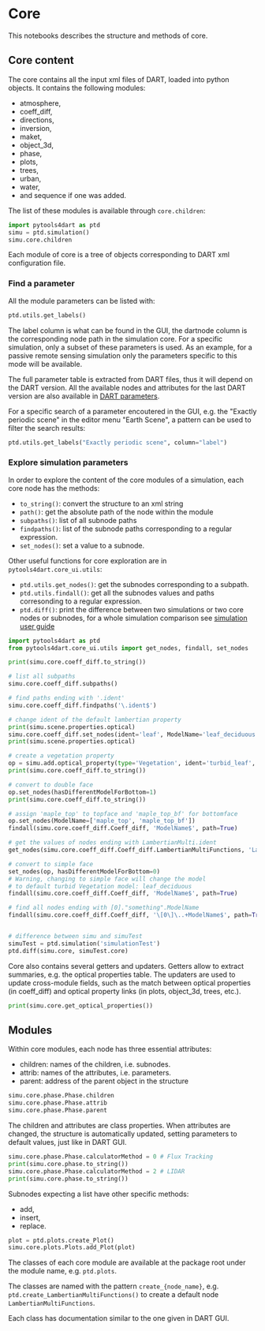 # Core
This notebooks describes the structure and methods of core.

## Core content

The core contains all the input xml files of DART, loaded into python objects.
It contains the following modules:

- atmosphere, 
- coeff_diff, 
- directions, 
- inversion, 
- maket,
- object_3d, 
- phase, 
- plots, 
- trees, 
- urban, 
- water,
- and sequence if one was added. 

The list of these modules is available through `core.children`:

```python
import pytools4dart as ptd
simu = ptd.simulation()
simu.core.children
```

Each module of core is a tree of objects corresponding to DART xml configuration file.

### Find a parameter

All the module parameters can be listed with:

```python
ptd.utils.get_labels()
```

The label column is what can be found in the GUI, the dartnode column is the corresponding node path in the simulation core. For a specific simulation, only a subset of these parameters is used. As an example, for a passive remote sensing simulation only the parameters specific to this mode will be available.

The full parameter table is extracted from DART files, thus it will depend on the DART version. All the available nodes and attributes for the last DART version are also available in [DART parameters](../DART_parameters.md).


For a specific search of a parameter encoutered in the GUI, e.g. the "Exactly periodic scene" in the editor menu "Earth Scene", a pattern can be used to filter the search results:
```python
ptd.utils.get_labels("Exactly periodic scene", column="label")
```

### Explore simulation parameters

In order to explore the content of the core modules of a simulation, each core node has the methods:
  
  - `to_string()`: convert the structure to an xml string
  - `path()`: get the absolute path of the node within the module
  - `subpaths()`: list of all subnode paths
  - `findpaths()`: list of the subnode paths corresponding to a regular expression.
  - `set_nodes()`: set a value to a subnode.


Other useful functions for core exploration are in `pytools4dart.core_ui.utils`:
  
  - `ptd.utils.get_nodes()`: get the subnodes corresponding to a subpath.
  - `ptd.utils.findall()`: get all the subnodes values and paths corresonding to a regular expression.
  - `ptd.diff()`: print the difference between two simulations or two core nodes or subnodes, for a whole simulation comparison see [simulation user guide](./01_simulation.md)

```python
import pytools4dart as ptd
from pytools4dart.core_ui.utils import get_nodes, findall, set_nodes

print(simu.core.coeff_diff.to_string())    

# list all subpaths
simu.core.coeff_diff.subpaths()

# find paths ending with '.ident'
simu.core.coeff_diff.findpaths('\.ident$')

# change ident of the default lambertian property 
print(simu.scene.properties.optical)
simu.core.coeff_diff.set_nodes(ident='leaf', ModelName='leaf_deciduous', databaseName='Lambertian_vegetation.db')
print(simu.scene.properties.optical)

# create a vegetation property
op = simu.add.optical_property(type='Vegetation', ident='turbid_leaf', ModelName='leaf_deciduous', databaseName='Lambertian_vegetation.db')
print(simu.core.coeff_diff.to_string())

# convert to double face
op.set_nodes(hasDifferentModelForBottom=1)
print(simu.core.coeff_diff.to_string())

# assign 'maple_top' to topface and 'maple_top_bf' for bottomface
op.set_nodes(ModelName=['maple_top', 'maple_top_bf'])
findall(simu.core.coeff_diff.Coeff_diff, 'ModelName$', path=True)

# get the values of nodes ending with LambertianMulti.ident
get_nodes(simu.core.coeff_diff.Coeff_diff.LambertianMultiFunctions, 'LambertianMulti.ident')

# convert to simple face
set_nodes(op, hasDifferentModelForBottom=0)
# Warning, changing to simple face will change the model
# to default turbid Vegetation model: leaf_deciduous
findall(simu.core.coeff_diff.Coeff_diff, 'ModelName$', path=True)

# find all nodes ending with [0]."something".ModelName
findall(simu.core.coeff_diff.Coeff_diff, '\[0\]\..+ModelName$', path=True, use_labels=False)


# difference between simu and simuTest
simuTest = ptd.simulation('simulationTest')
ptd.diff(simu.core, simuTest.core)
```

Core also contains several getters and updaters. Getters allow to extract
summaries, e.g. the optical properties table. The updaters are used to update
cross-module fields, such as the match between optical properties (in
coeff_diff) and optical property links (in plots, object_3d, trees, etc.).

```python
print(simu.core.get_optical_properties())
```

## Modules


Within core modules, each node has three essential attributes:
  
  - children: names of the children, i.e. subnodes.
  - attrib: names of the attributes, i.e. parameters.
  - parent: address of the parent object in the structure

```python
simu.core.phase.Phase.children
simu.core.phase.Phase.attrib
simu.core.phase.Phase.parent
```

The children and attributes are class properties. When attributes are changed,
the structure is automatically updated, setting parameters to default values,
just like in DART GUI.

```python
simu.core.phase.Phase.calculatorMethod = 0 # Flux Tracking
print(simu.core.phase.to_string())
simu.core.phase.Phase.calculatorMethod = 2 # LIDAR
print(simu.core.phase.to_string())
```

Subnodes expecting a list have other specific methods:

 - add,
 - insert,
 - replace.

```python
plot = ptd.plots.create_Plot()
simu.core.plots.Plots.add_Plot(plot)
```

The classes of each core module are available at the package root under the
module name, e.g. `ptd.plots`.

The classes are named with the pattern `create_{node_name}`,
e.g. `ptd.create_LambertianMultiFunctions()`
to create a default node `LambertianMultiFunctions`. 

Each class has documentation similar to the one given in DART GUI.

